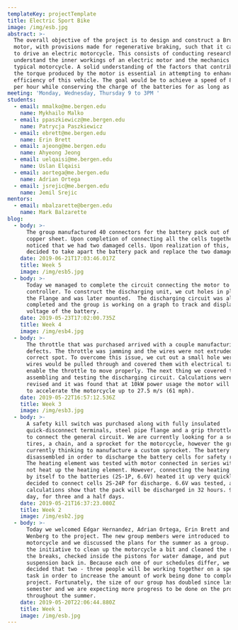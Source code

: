 ```yaml
---
templateKey: projectTemplate
title: Electric Sport Bike
image: /img/esb.jpg
abstract: >-
  The overall objective of the project is to design and construct a Brushless DC
  motor, with provisions made for regenerative braking, such that it can be used
  to drive an electric motorcycle. ​This consists of conducting research to
  understand the inner workings of an electric motor and the mechanics of a
  typical motorcycle. A solid understanding of the factors that contribute to
  the torque produced by the motor is essential in attempting to enhance the
  efficiency of this vehicle. The goal would be to achieve a speed of 80 miles
  per hour while conserving the charge of the batteries for as long as possible.
meeting: 'Monday, Wednesday, Thursday 9 to 3PM '
students:
  - email: mmalko@me.bergen.edu
    name: Mykhailo Malko
  - email: ppaszkiewicz@me.bergen.edu
    name: Patrycja Paszkiewicz
  - email: ebrett@me.bergen.edu
    name: Erin Brett
  - email: ajeong@me.bergen.edu
    name: Ahyeong Jeong
  - email: uelqaisi@me.bergen.edu
    name: Uslan Elqaisi
  - email: aortega@me.bergen.edu
    name: Adrian Ortega
  - email: jsrejic@me.bergen.edu
    name: Jemil Srejic
mentors:
  - email: mbalzarette@bergen.edu
    name: Mark Balzarette
blog:
  - body: >-
      The group manufactured 40 connectors for the battery pack out of a large
      copper sheet. Upon completion of connecting all the cells together, we
      noticed that we had two damaged cells. Upon realization of this, we
      decided to take apart the battery pack and replace the two damaged cells.
    date: 2019-06-21T17:03:46.017Z
    title: Week 5
    image: /img/esb5.jpg
  - body: >-
      Today we managed to complete the circuit connecting the motor to the
      controller. To construct the discharging unit, we cut holes in plywood for
      the Flange and was later mounted.  The discharging circuit was also
      completed and the group is working on a graph to track and display the
      voltage of the battery.
    date: 2019-05-23T17:02:00.735Z
    title: Week 4
    image: /img/esb4.jpg
  - body: >-
      The throttle that was purchased arrived with a couple manufacturing
      defects. The throttle was jamming and the wires were not extruded from the
      correct spot. To overcome this issue, we cut out a small hole were the
      wires would be pulled through and covered them with electrical tape to
      enable the throttle to move properly. The next thing we covered today was
      assembling and testing the discharging circuit. Calculations were also
      revised and it was found that at 10kW power usage the motor will be able
      to accelerate the motorcycle up to 27.5 m/s (61 mph).
    date: 2019-05-22T16:57:12.536Z
    title: Week 3
    image: /img/esb3.jpg
  - body: >-
      A safety kill switch was purchased along with fully insulated
      quick-disconnect terminals, steel pipe flange and a grip throttle in order
      to connect the general circuit. We are currently looking for a set of
      tires, a chain, and a sprocket for the motorcycle, however the group is
      currently thinking to manufacture a custom sprocket. The battery was
      disassembled in order to discharge the battery cells for safety reasons.
      The heating element was tested with motor connected in series with it. Did
      not heat up the heating element. However, connecting the heating element
      by itself to the batteries (2S-1P, 6.6V) heated it up very quickly. It was
      decided to connect cells 2S-24P for discharge. 6.6V was tested, and the
      calculations show that the pack will be discharged in 32 hours. 9 hours a
      day, for three and a half days.
    date: 2019-05-21T16:37:23.080Z
    title: Week 2
    image: /img/esb2.jpg
  - body: >-
      Today we welcomed Edgar Hernandez, Adrian Ortega, Erin Brett and Ben
      Wenberg to the project. The new group members were introduced to the
      motorcycle and we discussed the plans for the summer as a group. We took
      the initiative to clean up the motorcycle a bit and cleaned the rust off
      the breaks, checked inside the pistons for water damage, and put the
      suspension back in. Because each one of our schedules differ, we have
      decided that two - three people will be working together on a specific
      task in order to increase the amount of work being done to complete the
      project. Fortunately, the size of our group has doubled since last
      semester and we are expecting more progress to be done on the project
      throughout the summer.
    date: 2019-05-20T22:06:44.880Z
    title: Week 1
    image: /img/esb.jpg
---
```


